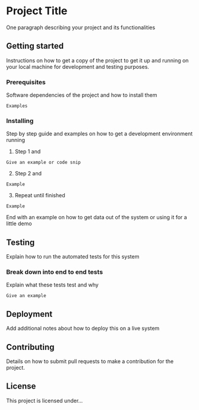 # Project Title
One paragraph describing your project and its functionalities
## Getting started
Instructions on how to get a copy of the project to get it up and running on your local machine for development and testing purposes.
### Prerequisites
Software dependencies of the project and how to install them
```
Examples
```
### Installing
Step by step guide and examples on how to get a development environment running
1. Step 1 and
```
Give an example or code snip
```
2. Step 2 and
```
Example
```
3. Repeat until finished
```
Example
```
End with an example on how to get data out of the system or using it for a little demo
## Testing
Explain how to run the automated tests for this system
### Break down into end to end tests
Explain what these tests test and why
```
Give an example
```
## Deployment
Add additional notes about how to deploy this on a live system
## Contributing
Details on how to submit pull requests to make a contribution for the project.
## License
This project is licensed under...
